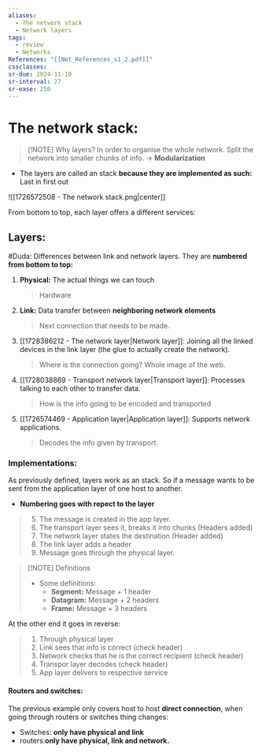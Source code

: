 ```yaml
---
aliases:
  - The network stack
  - Network layers
tags:
  - review
  - Networks
References: "[[Net_References_s1_2.pdf]]"
cssclasses: 
sr-due: 2024-11-10
sr-interval: 27
sr-ease: 250
---
```

# The network stack: 

> [!NOTE] Why layers? 
>  In order to organise the whole network. Split the network into smaller chunks of info. → **Modularization**
+ The layers are called an stack **because they are implemented as such:** Last in first out 

![[1726572508 - The network stack.png|center]]


From bottom to top, each layer offers a different services:
## Layers:
#Duda: Differences between link and network layers.
They are **numbered from bottom to top:**

1. **Physical:** The actual things we can touch 
   >Hardware

2. **Link:** Data transfer between **neighboring network elements**
   > Next connection that needs to be made.

3. [[1728386212 - The network layer|Network layer]]: Joining all the linked devices in the link layer (the glue to actually create the network).
   > Where is the connection going? Whole image of the web.

4. [[1728038869 - Transport network layer|Transport layer]]: Processes talking to each other to transfer data. 
   >How is the info going to be encoded and transported

5. [[1726574469 - Application layer|Application layer]]: Supports network applications. 
   >Decodes the info given by transport.

### Implementations:
As previously defined, layers work as an stack. So if a message wants to be sent from the application layer of one host to another. 
+ **Numbering goes with repect to the layer**
>5. The message is created in the app layer. 
>4. The transport layer sees it, breaks it into chunks (Headers added)
>3. The network layer states the destination (Header added)
>2. The link layer adds a header
>1. Message goes through the physical layer.

> [!NOTE] Definitions
>+ Some definitions: 
>	+ **Segment:** Message + 1 header
>	+ **Datagram:** Message + 2 headers
>	+ **Frame:** Message + 3 headers

At the other end it goes in reverse: 

> 1. Through physical layer
> 2. Link sees that info is correct (check header)
> 3. Network checks that he is the correct recipient (check header)
> 4. Transpor layer decodes (check header)
> 5. App layer delivers to respective service 

#### Routers and switches:
The previous example only covers host to host **direct connection**, when going through routers or switches thing changes: 
+ Switches: **only have physical and link**
+ routers:**only have physical, link and network.**
